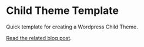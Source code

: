 # Child Theme Template

Quick template for creating a Wordpress Child Theme.

<a href="http://benpearson.com.au/template-and-guide-to-creating-a-wordpress-child-theme/">Read the related blog post</a>.
